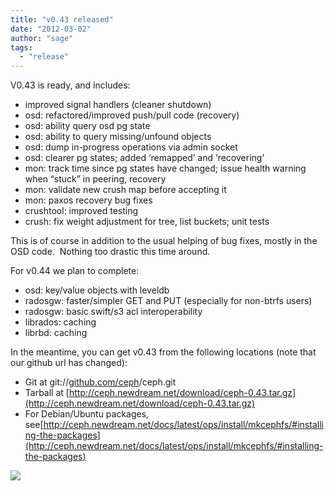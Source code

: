 ```yaml
---
title: "v0.43 released"
date: "2012-03-02"
author: "sage"
tags: 
  - "release"
---
```


V0.43 is ready, and includes:

- improved signal handlers (cleaner shutdown)
- osd: refactored/improved push/pull code (recovery)
- osd: ability query osd pg state
- osd: ability to query missing/unfound objects
- osd: dump in-progress operations via admin socket
- osd: clearer pg states; added ‘remapped’ and ‘recovering’
- mon: track time since pg states have changed; issue health warning when “stuck” in peering, recovery
- mon: validate new crush map before accepting it
- mon: paxos recovery bug fixes
- crushtool: improved testing
- crush: fix weight adjustment for tree, list buckets; unit tests

This is of course in addition to the usual helping of bug fixes, mostly in the OSD code.  Nothing too drastic this time around.

For v0.44 we plan to complete:

- osd: key/value objects with leveldb
- radosgw: faster/simpler GET and PUT (especially for non-btrfs users)
- radosgw: basic swift/s3 acl interoperability
- librados: caching
- librbd: caching

In the meantime, you can get v0.43 from the following locations (note that our github url has changed):

- Git at git://[github.com/ceph](http://github.com/ceph)/ceph.git
- Tarball at [http://ceph.newdream.net/download/ceph-0.43.tar.gz](http://ceph.newdream.net/download/ceph-0.43.tar.gz)
- For Debian/Ubuntu packages, see[http://ceph.newdream.net/docs/latest/ops/install/mkcephfs/#installing-the-packages](http://ceph.newdream.net/docs/latest/ops/install/mkcephfs/#installing-the-packages)

![](http://track.hubspot.com/__ptq.gif?a=268973&k=14&bu=http://ceph.com&r=http://ceph.com/releases/v0-43-released/&bvt=rss&p=wordpress)
